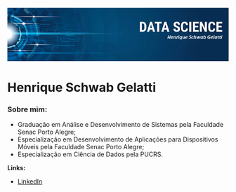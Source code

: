 
<p align="center">
  <img src="/img/banner.png">
</p>

# Henrique Schwab Gelatti

### Sobre mim:

* Graduação em Análise e Desenvolvimento de Sistemas pela Faculdade Senac Porto Alegre;
* Especialização em Desenvolvimento de Aplicações para Dispositivos Móveis pela Faculdade Senac Porto Alegre;
* Especialização em Ciência de Dados pela PUCRS.


**Links:**
* [LinkedIn](https://www.linkedin.com/in/henriqueschwabgelatti/)
